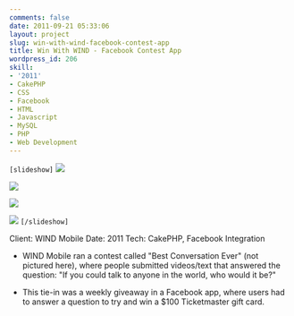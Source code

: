 ```yaml
---
comments: false
date: 2011-09-21 05:33:06
layout: project
slug: win-with-wind-facebook-contest-app
title: Win With WIND - Facebook Contest App
wordpress_id: 206
skill:
- '2011'
- CakePHP
- CSS
- Facebook
- HTML
- Javascript
- MySQL
- PHP
- Web Development
---
```


`[slideshow]`
![](http://ruten.ca/wp-content/uploads/2012/03/wind-cropped1.jpg)

![](http://ruten.ca/wp-content/uploads/2012/03/wind-cropped2.jpg)

![](http://ruten.ca/wp-content/uploads/2012/03/wind-cropped3.jpg)

![](http://ruten.ca/wp-content/uploads/2012/03/wind-cropped4.jpg)
`[/slideshow]`

Client: WIND Mobile
Date: 2011
Tech: CakePHP, Facebook Integration



	
  * WIND Mobile ran a contest called "Best Conversation Ever" (not pictured here), where people submitted videos/text that answered the question: "If you could talk to anyone in the world, who would it be?"

	
  * This tie-in was a weekly giveaway in a Facebook app, where users had to answer a question to try and win a $100 Ticketmaster gift card.



